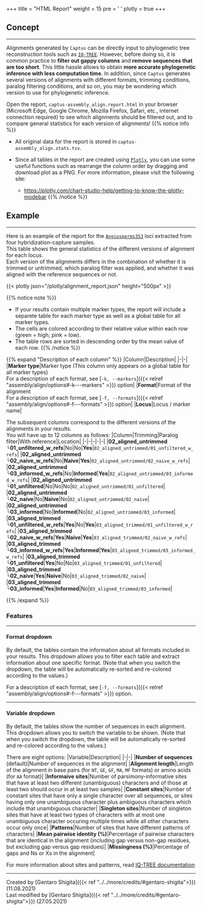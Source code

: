 +++
title = "HTML Report"
weight = 15
pre = '<i class="fas fa-chart-bar"></i> '
plotly = true
+++

## Concept

---
Alignments generated by `Captus` can be directly input to phylogenetic tree reconstruction tools such as [`IQ-TREE`](http://www.iqtree.org).
However, before doing so, it is common practice to **filter out gappy columns** and **remove sequences that are too short**.
This little hassle allows to obtain **more accurate phylogenetic inference with less computation time**.
In addition, since `Captus` generates several versions of alignments with different formats, trimming conditions, paralog filtering conditions, and so on, you may be wondering which version to use for phylogenetic inference.

Open the report, `captus-assembly_align.report.html` in your browser (Microsoft Edge, Google Chrome, Mozilla Firefox, Safari, etc., internet connection required) to see which alignments should be filtered out, and to compare general statistics for each version of alignments!
{{% notice info %}}

- All original data for the report is stored in `captus-assembly_align.stats.tsv`.
- Since all tables in the report are created using [`Plotly`](https://plotly.com/python), you can use some useful functions such as rearrange the column order by dragging and download plot as a PNG.
For more information, please visit the following site:

  - <https://plotly.com/chart-studio-help/getting-to-know-the-plotly-modebar>
{{% /notice %}}

## Example

---
Here is an example of the report for the [`Angiosperms353`](https://github.com/mossmatters/Angiosperms353) loci extracted from four hybridization-capture samples.  
This table shows the general statistics of the different versions of alignment for each locus.  
Each version of the alignments differs in the combination of whether it is trimmed or untrimmed, which paralog filter was applied, and whether it was aligned with the reference sequences or not.

{{< plotly json="/plotly/alignment_report.json" height="500px" >}}

{{% notice note %}}
- If your results contain multiple marker types, the report will include a separete table for each marker type as well as a global table for all marker types.
- The cells are colored according to their relative value within each row (green = high; pink = low).
- The table rows are sorted in descending order by the mean value of each row.
{{% /notice %}}

{{% expand "Description of each column" %}}
|Column|Description|
|-|-|
|**Marker type**|Marker type (This column only appears on a global table for all marker types)<br>For a description of each format, see [`-k, --markers`]({{< relref "assembly/align/options#-k---markers" >}}) option|
|**Format**|Format of the alignment<br>For a description of each format, see [`-f, --formats`]({{< relref "assembly/align/options#-f---formats" >}}) option|
|**Locus**|Locus / marker name|

The subsequent columns correspond to the different versions of the alignments in your results.  
You will have up to 12 columns as follows:
|Column|Trimming|Paralog filter|With reference|Location|
|-|-|-|-|-|
|**02_aligned_untrimmed<br>└01_unfiltered_w_refs**|No|No|**Yes**|`02_aligned_untrimmed/01_unfiltered_w_refs`|
|**02_aligned_untrimmed<br>└02_naive_w_refs**|No|**Naive**|**Yes**|`02_aligned_untrimmed/02_naive_w_refs`|
|**02_aligned_untrimmed<br>└03_informed_w_refs**|No|**Informed**|**Yes**|`02_aligned_untrimmed/03_informed_w_refs`|
|**02_aligned_untrimmed<br>└01_unfiltered**|No|No|No|`02_aligned_untrimmed/01_unfiltered`|
|**02_aligned_untrimmed<br>└02_naive**|No|**Naive**|No|`02_aligned_untrimmed/02_naive`|
|**02_aligned_untrimmed<br>└03_informed**|No|**Informed**|No|`02_aligned_untrimmed/03_informed`|
|**03_aligned_trimmed<br>└01_unfiltered_w_refs**|**Yes**|No|**Yes**|`03_aligned_trimmed/01_unfiltered_w_refs`|
|**03_aligned_trimmed<br>└02_naive_w_refs**|**Yes**|**Naive**|**Yes**|`03_aligned_trimmed/02_naive_w_refs`|
|**03_aligned_trimmed<br>└03_informed_w_refs**|**Yes**|**Informed**|**Yes**|`03_aligned_trimmed/03_informed_w_refs`|
|**03_aligned_trimmed<br>└01_unfiltered**|**Yes**|No|No|`03_aligned_trimmed/01_unfiltered`|
|**03_aligned_trimmed<br>└02_naive**|**Yes**|**Naive**|No|`03_aligned_trimmed/02_naive`|
|**03_aligned_trimmed<br>└03_informed**|**Yes**|**Informed**|No|`03_aligned_trimmed/03_informed`|

{{% /expand %}}

### Features

---

#### Format dropdown

By default, the tables contain the information about all formats included in your results.
This dropdown allows you to filter each table and extract information about one specific format.
(Note that when you switch the dropdown, the table will be automatically re-sorted and re-colored according to the values.)

For a description of each format, see [`-f, --formats`]({{< relref "assembly/align/options#-f---formats" >}}) option.

---

#### Variable dropdown

By default, the tables show the number of sequences in each alignment.
This dropdown allows you to switch the variable to be shown.
(Note that when you switch the dropdown, the table will be automatically re-sorted and re-colored according to the values.)

There are eight options:
|Variable|Description|
|-|-|
|**Number of sequences** (default)|Number of sequences in the alignment|
|**Alignment length**|Length of the alignment in base pairs (for `NT`, `GE`, `GF`, `MA`, `MF` formats) or amino acids (for `AA` format)|
|**Informaive sites**|Number of parsimony-informative sites that have at least two different (unambiguous) characters and of those at least two should occur in at least two samples|
|**Constant sites**|Number of constant sites that have only a single character over all sequences, or sites having only one unambiguous character plus ambiguous characters which include that unambiguous character|
|**Singleton sites**|Number of singleton sites that have at least two types of characters with at most one unambiguous character occuring multiple times while all other characters occur only once|
|**Patterns**|Number of sites that have different patterns of characters|
|**Mean pairwise identity (%)**|Percentage of pairwise characters that are identical in the alignment (including gap versus non-gap residues, but excluding gap versus gap residues)|
|**Missingness (%)**|Percentage of gaps and Ns or Xs in the alignment|

For more information about sites and patterns, read [<i class="fab fa-readme"></i> IQ-TREE documentation](http://www.iqtree.org/doc/Frequently-Asked-Questions#how-does-iq-tree-treat-identical-sequences)

---
Created by [Gentaro Shigita]({{< ref "../../more/credits/#gentaro-shigita">}}) (11.08.2021)  
Last modified by [Gentaro Shigita]({{< ref "../../more/credits/#gentaro-shigita">}}) (27.05.2021)
